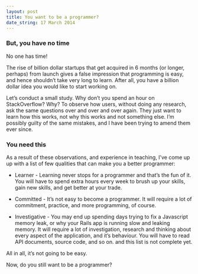 ```yaml
---
layout: post
title: You want to be a programmer?
date_string: 17 March 2014
--- 
```


<h3>But, you have no time</h3>

No one has time!

The rise of billion dollar startups that get acquired in 6 months (or longer, perhaps) from launch gives a false impression that programming is easy, and hence shouldn’t take very long to learn. After all, you have a billion dollar idea you would like to start working on.  

Let’s conduct a small study. Why don’t you spend an hour on StackOverflow? Why? To observe how users, without doing any research, ask the same questions over and over and over again. They just want to learn how this works, not why this works and not something else. I’m possibly guilty of the same mistakes, and I have been trying to amend them ever since.

<h3>You need this</h3>

As a result of these observations, and experience in teaching, I’ve come up up with a list of few qualities that can make you a better programmer:

  * Learner - Learning never stops for a programmer and that’s the fun of it. You will have to spend extra hours every week to brush up your skills, gain new skills, and get better at your trade.

  * Committed - It’s not easy to become a programmer. It will require a lot of commitment, practice, and more programming, of course.

  * Investigative - You may end up spending days trying to fix a Javascript memory leak, or why your Rails app is running slow and leaking memory. It will require a lot of investigation, research and thinking about every aspect of the application, and it’s behaviour. You will have to read API documents, source code, and so on.
and this list is not complete yet. 

All in all, it’s not going to be easy.

Now, do you still want to be a programmer?

